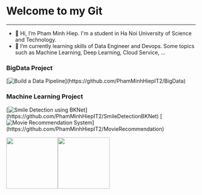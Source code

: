 # Welcome to my Git
---
- 👋 Hi, I’m Pham Minh Hiep. I'm a student in Ha Noi University of Science and Technology.
- 🌱 I’m currently learning skills of Data Engineer and Devops. Some topics such as Machine Learning, Deep Learning, Cloud Service, ... <br>

### BigData Project
[![Build a Data Pipeline](https://img.shields.io/badge/-🛡%20Multitask%20Learning-fff?)](https://github.com/PhamMinhHiepIT2/BigData)


### Machine Learning Project
[![Smile Detection using BKNet](https://img.shields.io/badge/-📝%20Identity%20Card%20Recognition-fff?)](https://github.com/PhamMinhHiepIT2/SmileDetectionBKNet)
[![Movie Recommendation System](https://img.shields.io/badge/-💉%20Vietnamese%20Ocr%20Tool-fff?)](https://github.com/PhamMinhHiepIT2/MovieRecommendation)


<a href="https://www.adamalston.com/"><img height="137.3px" src="https://github-readme-stats.vercel.app/api?username=PhamMinhHiepIT2&hide_title=true&hide_border=true&show_icons=true&include_all_commits=true&count_private=true&line_height=21&text_color=000&icon_color=000&bg_color=0,ea6161,ffc64d,fffc4d,52fa5a&theme=graywhite" /><!-- wi*quL3fcV --><img height="137.3px" src="https://github-readme-stats.vercel.app/api/top-langs/?username=PhamMinhHiepIT2&hide=html&hide_title=true&hide_border=true&layout=compact&langs_count=7&exclude_repo=comp426&text_color=000&icon_color=fff&bg_color=0,52fa5a,4dfcff,c64dff&theme=graywhite" /></a>
